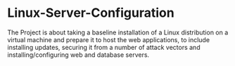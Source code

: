 # Linux-Server-Configuration
The Project is about taking a baseline installation of a Linux distribution on a virtual machine and prepare it to host the web applications, to include installing updates, securing it from a number of attack vectors and installing/configuring web and database servers.
